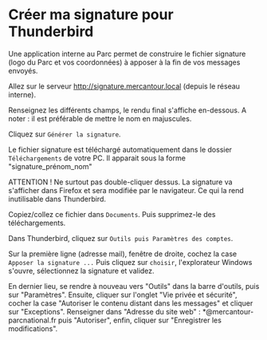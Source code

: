 # Créer ma signature pour Thunderbird

Une application interne au Parc permet de construire le fichier signature (logo du Parc et vos coordonnées) à apposer à la fin de vos messages envoyés.

Allez sur le serveur http://signature.mercantour.local (depuis le réseau interne).

Renseignez les différents champs, le rendu final s'affiche en-dessous. A noter : il est préférable de mettre le nom en majuscules.

Cliquez sur `Générer la signature`.

Le fichier signature est téléchargé automatiquement dans le dossier `Téléchargements` de votre PC.
Il apparait sous la forme "signature_prénom_nom"

ATTENTION ! Ne surtout pas double-cliquer dessus. La signature va s'afficher dans Firefox et sera modifiée par le navigateur.
Ce qui la rend inutilisable dans Thunderbird.

Copiez/collez ce fichier dans `Documents`. Puis supprimez-le des téléchargements.

Dans Thunderbird, cliquez sur `Outils puis Paramètres des comptes`.

Sur la première ligne (adresse mail), fenêtre de droite, cochez la case `Apposer la signature ...`
Puis cliquez sur `choisir`, l'explorateur Windows s'ouvre, sélectionnez la signature et validez.

En dernier lieu, se rendre à nouveau vers "Outils" dans la barre d'outils, puis sur "Paramètres". Ensuite, cliquer sur l'onglet "Vie privée et sécurité", cocher la case "Autoriser le contenu distant dans les messages" et cliquer sur "Exceptions". Renseigner dans "Adresse du site web" : *@mercantour-parcnational.fr puis "Autoriser", enfin, cliquer sur "Enregistrer les modifications".
